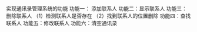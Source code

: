 实现通讯录管理系统的功能
功能一： 添加联系人
功能二：显示联系人
功能三：删除联系人
        （1）检测联系人是否存在
        （2）找到联系人的位置删除
功能四：查找联系人
功能五：修改联系人
功能六：清空通讯录